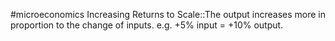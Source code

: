 #microeconomics 
Increasing Returns to Scale::The output increases more in proportion to the change of inputs. e.g. +5% input = +10% output.